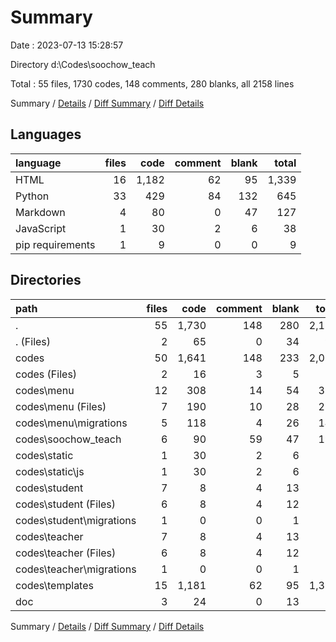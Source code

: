 # Summary

Date : 2023-07-13 15:28:57

Directory d:\\Codes\\soochow_teach

Total : 55 files,  1730 codes, 148 comments, 280 blanks, all 2158 lines

Summary / [Details](details.md) / [Diff Summary](diff.md) / [Diff Details](diff-details.md)

## Languages
| language | files | code | comment | blank | total |
| :--- | ---: | ---: | ---: | ---: | ---: |
| HTML | 16 | 1,182 | 62 | 95 | 1,339 |
| Python | 33 | 429 | 84 | 132 | 645 |
| Markdown | 4 | 80 | 0 | 47 | 127 |
| JavaScript | 1 | 30 | 2 | 6 | 38 |
| pip requirements | 1 | 9 | 0 | 0 | 9 |

## Directories
| path | files | code | comment | blank | total |
| :--- | ---: | ---: | ---: | ---: | ---: |
| . | 55 | 1,730 | 148 | 280 | 2,158 |
| . (Files) | 2 | 65 | 0 | 34 | 99 |
| codes | 50 | 1,641 | 148 | 233 | 2,022 |
| codes (Files) | 2 | 16 | 3 | 5 | 24 |
| codes\\menu | 12 | 308 | 14 | 54 | 376 |
| codes\\menu (Files) | 7 | 190 | 10 | 28 | 228 |
| codes\\menu\\migrations | 5 | 118 | 4 | 26 | 148 |
| codes\\soochow_teach | 6 | 90 | 59 | 47 | 196 |
| codes\\static | 1 | 30 | 2 | 6 | 38 |
| codes\\static\\js | 1 | 30 | 2 | 6 | 38 |
| codes\\student | 7 | 8 | 4 | 13 | 25 |
| codes\\student (Files) | 6 | 8 | 4 | 12 | 24 |
| codes\\student\\migrations | 1 | 0 | 0 | 1 | 1 |
| codes\\teacher | 7 | 8 | 4 | 13 | 25 |
| codes\\teacher (Files) | 6 | 8 | 4 | 12 | 24 |
| codes\\teacher\\migrations | 1 | 0 | 0 | 1 | 1 |
| codes\\templates | 15 | 1,181 | 62 | 95 | 1,338 |
| doc | 3 | 24 | 0 | 13 | 37 |

Summary / [Details](details.md) / [Diff Summary](diff.md) / [Diff Details](diff-details.md)